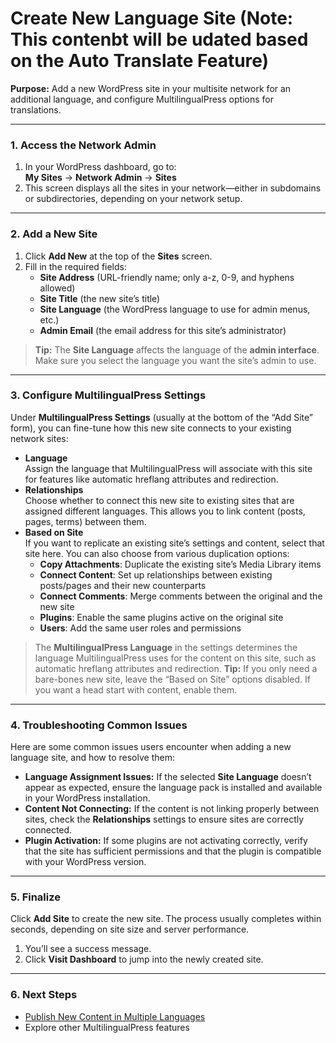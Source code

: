# Create New Language Site (Note: This contenbt will be udated based on the Auto Translate Feature)

**Purpose:** Add a new WordPress site in your multisite network for an additional language, and configure MultilingualPress options for translations.

---

### 1. Access the Network Admin

1. In your WordPress dashboard, go to:  
   **My Sites** → **Network Admin** → **Sites**  
2. This screen displays all the sites in your network—either in subdomains or subdirectories, depending on your network setup.

---

### 2. Add a New Site

1. Click **Add New** at the top of the **Sites** screen.  
2. Fill in the required fields:
   - **Site Address** (URL-friendly name; only a-z, 0-9, and hyphens allowed)  
   - **Site Title** (the new site’s title)  
   - **Site Language** (the WordPress language to use for admin menus, etc.)  
   - **Admin Email** (the email address for this site’s administrator)

> **Tip:** The **Site Language** affects the language of the **admin interface**. Make sure you select the language you want the site’s admin to use.  

---

### 3. Configure MultilingualPress Settings

Under **MultilingualPress Settings** (usually at the bottom of the “Add Site” form), you can fine-tune how this new site connects to your existing network sites:

- **Language**  
   Assign the language that MultilingualPress will associate with this site for features like automatic hreflang attributes and redirection.
- **Relationships**  
   Choose whether to connect this new site to existing sites that are assigned different languages. This allows you to link content (posts, pages, terms) between them.
- **Based on Site**  
   If you want to replicate an existing site’s settings and content, select that site here. You can also choose from various duplication options:
    - **Copy Attachments**: Duplicate the existing site’s Media Library items  
    - **Connect Content**: Set up relationships between existing posts/pages and their new counterparts  
    - **Connect Comments**: Merge comments between the original and the new site  
    - **Plugins**: Enable the same plugins active on the original site  
    - **Users**: Add the same user roles and permissions

> The **MultilingualPress Language** in the settings determines the language MultilingualPress uses for the content on this site, such as automatic hreflang attributes and redirection.
> **Tip:** If you only need a bare-bones new site, leave the “Based on Site” options disabled. If you want a head start with content, enable them.

---

### 4. Troubleshooting Common Issues

Here are some common issues users encounter when adding a new language site, and how to resolve them:

- **Language Assignment Issues:** If the selected **Site Language** doesn’t appear as expected, ensure the language pack is installed and available in your WordPress installation.
- **Content Not Connecting:** If the content is not linking properly between sites, check the **Relationships** settings to ensure sites are correctly connected.
- **Plugin Activation:** If some plugins are not activating correctly, verify that the site has sufficient permissions and that the plugin is compatible with your WordPress version.

---

### 5. Finalize

Click **Add Site** to create the new site. The process usually completes within seconds, depending on site size and server performance.

1. You’ll see a success message.
2. Click **Visit Dashboard** to jump into the newly created site.

---

### 6. Next Steps

- [Publish New Content in Multiple Languages](#publish-new-content-in-multiple-languages)
- Explore other MultilingualPress features
